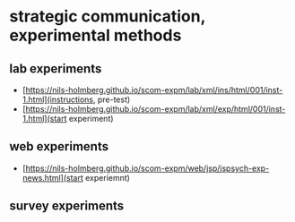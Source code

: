 # strategic communication, experimental methods

## lab experiments

- [https://nils-holmberg.github.io/scom-expm/lab/xml/ins/html/001/inst-1.html](instructions, pre-test)
- [https://nils-holmberg.github.io/scom-expm/lab/xml/exp/html/001/inst-1.html](start experiment)

## web experiments

- [https://nils-holmberg.github.io/scom-expm/web/jsp/jspsych-exp-news.html](start experiemnt)

## survey experiments







